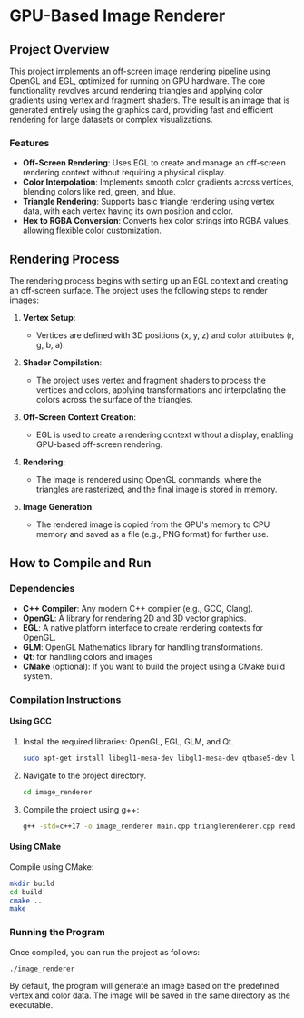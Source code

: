 
# **GPU-Based Image Renderer**

## **Project Overview**

This project implements an off-screen image rendering pipeline using OpenGL and EGL, optimized for running on GPU hardware. The core functionality revolves around rendering triangles and applying color gradients using vertex and fragment shaders. The result is an image that is generated entirely using the graphics card, providing fast and efficient rendering for large datasets or complex visualizations.

### **Features**
- **Off-Screen Rendering**: Uses EGL to create and manage an off-screen rendering context without requiring a physical display.
- **Color Interpolation**: Implements smooth color gradients across vertices, blending colors like red, green, and blue.
- **Triangle Rendering**: Supports basic triangle rendering using vertex data, with each vertex having its own position and color.
- **Hex to RGBA Conversion**: Converts hex color strings into RGBA values, allowing flexible color customization.

## **Rendering Process**

The rendering process begins with setting up an EGL context and creating an off-screen surface. The project uses the following steps to render images:

1. **Vertex Setup**: 
   - Vertices are defined with 3D positions (x, y, z) and color attributes (r, g, b, a).
   
2. **Shader Compilation**: 
   - The project uses vertex and fragment shaders to process the vertices and colors, applying transformations and interpolating the colors across the surface of the triangles.

3. **Off-Screen Context Creation**: 
   - EGL is used to create a rendering context without a display, enabling GPU-based off-screen rendering.
   
4. **Rendering**: 
   - The image is rendered using OpenGL commands, where the triangles are rasterized, and the final image is stored in memory.

5. **Image Generation**: 
   - The rendered image is copied from the GPU's memory to CPU memory and saved as a file (e.g., PNG format) for further use.

## **How to Compile and Run**

### **Dependencies**

- **C++ Compiler**: Any modern C++ compiler (e.g., GCC, Clang).
- **OpenGL**: A library for rendering 2D and 3D vector graphics.
- **EGL**: A native platform interface to create rendering contexts for OpenGL.
- **GLM**: OpenGL Mathematics library for handling transformations.
- **Qt**: for handling colors and images
- **CMake** (optional): If you want to build the project using a CMake build system.

### **Compilation Instructions**

#### **Using GCC**
1. Install the required libraries: OpenGL, EGL, GLM, and Qt.
   ```bash
   sudo apt-get install libegl1-mesa-dev libgl1-mesa-dev qtbase5-dev libglm-dev
   ```

2. Navigate to the project directory.
   ```bash
   cd image_renderer
   ```

3. Compile the project using g++:
   ```bash
   g++ -std=c++17 -o image_renderer main.cpp trianglerenderer.cpp renderegl.cpp renderegl2.cpp RenderOffScreen.cpp -lEGL -lGL -lQt5Widgets
   ```

#### **Using CMake**
Compile using CMake:
   ```bash
   mkdir build
   cd build
   cmake ..
   make
   ```

### **Running the Program**

Once compiled, you can run the project as follows:

```bash
./image_renderer
```

By default, the program will generate an image based on the predefined vertex and color data. The image will be saved in the same directory as the executable.
